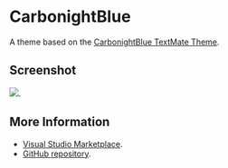 # CarbonightBlue

A theme based on the [CarbonightBlue TextMate Theme](http://colorsublime.com/theme/CarbonightBlue).


## Screenshot
![](https://raw.githubusercontent.com/gerane/VSCodeThemes/master/gerane.Theme-CarbonightBlue/screenshot.png).


## More Information
* [Visual Studio Marketplace](https://marketplace.visualstudio.com/items/gerane.Theme-CarbonightBlue).
* [GitHub repository](https://github.com/gerane/VSCodeThemes).
